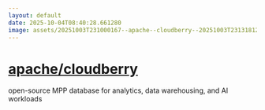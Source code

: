 ```yaml
---
layout: default
date: 2025-10-04T08:40:28.661280
image: assets/20251003T231000167--apache--cloudberry--20251003T231318120--cropped.png
---
```


# [apache/cloudberry](https://github.com/apache/cloudberry)

open-source MPP database for analytics, data warehousing, and AI workloads
